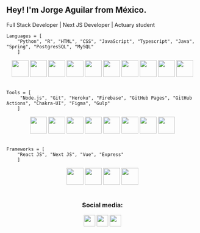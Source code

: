 ## Hey! I'm Jorge Aguilar from México.

Full Stack Developer | Next JS Developer | Actuary student

    Languages = [
        "Python", "R", "HTML", "CSS", "JavaScript", "Typescript", "Java", "Spring", "PostgresSQL", "MySQL"
        ]

<div class = "logos" align="center">
<img src="https://www.vectorlogo.zone/logos/python/python-icon.svg" alt="" width="44" height="44">
<img src = "https://www.vectorlogo.zone/logos/r-project/r-project-icon.svg" width="44" height="44">
<img src="https://www.vectorlogo.zone/logos/w3_html5/w3_html5-icon.svg" alt="" width="44" height="44">
<img src="https://www.vectorlogo.zone/logos/w3_css/w3_css-icon.svg" alt="" width="44" height="44">
<img src="https://upload.vectorlogo.zone/logos/javascript/images/239ec8a4-163e-4792-83b6-3f6d96911757.svg" alt="" width="44" height="44">
<img src="https://www.vectorlogo.zone/logos/typescriptlang/typescriptlang-icon.svg" alt="" width="44" height="44">
<img src = "https://www.vectorlogo.zone/logos/java/java-icon.svg" width="44" height="44">
<img src = "https://www.vectorlogo.zone/logos/springio/springio-icon.svg" width="44" height="44">
<img src = "https://www.vectorlogo.zone/logos/postgresql/postgresql-icon.svg" width="44" height="44">
<img src = "https://www.vectorlogo.zone/logos/mysql/mysql-official.svg" width="44" height="44">
</div>
<br>

    Tools = [
         "Node.js", "Git", "Heroku", "Firebase", "GitHub Pages", "GitHub Actions", "Chakra-UI", "Figma", "Gulp"
        ]

<div class = "logos" align="center">
<img src = "https://www.vectorlogo.zone/logos/nodejs/nodejs-icon.svg" width="44" height="44">
<img src = "https://www.vectorlogo.zone/logos/git-scm/git-scm-icon.svg" width="44" height="44">
<img src = "https://www.vectorlogo.zone/logos/heroku/heroku-icon.svg" width="44" height="44">
<img src = "https://www.vectorlogo.zone/logos/firebase/firebase-icon.svg" width="44" height="44">
<img src = "https://www.vectorlogo.zone/logos/github/github-icon.svg" width="44" height="44">
<img src = "https://avatars.githubusercontent.com/u/54212428?v=4" width="44" height="44">
<img src = "https://www.vectorlogo.zone/logos/figma/figma-icon.svg" width="44" height="44">
<img src = "https://upload.vectorlogo.zone/logos/gulpjs/images/858a382c-2ed1-41d2-a5d5-ab7d33b132f5.svg" width="44" height="44">
</div>
<br>

    Frameworks = [
        "React JS", "Next JS", "Vue", "Express"
        ]

<div class = "logos" align="center">
<img src = "https://www.vectorlogo.zone/logos/reactjs/reactjs-icon.svg" width="44" height="44">
<img src = "https://media.graphcms.com/VKHHNvEETYqZRkqgjybc" width="44" height="44">
<img src = "https://www.vectorlogo.zone/logos/vuejs/vuejs-icon.svg" width="44" height="44">
<img src = "https://jsurt.github.io/jacks-portfolio/images/color-express-icon%20(1).png" width="44" height="44">
</div>
<br>

<h3 class="tittle" align="center">Social media:</h3>
<div class = "redes" align="center">
<a href="https://linkedin.com/in/jorge-aguilar-velázquez-0995761b5" target="blank" ><img src="https://www.vectorlogo.zone/logos/linkedin/linkedin-icon.svg" width="30" height="30"></a>
<a href="https://twitter.com/jorgeagvel" target="blank"><img src="https://www.vectorlogo.zone/logos/twitter/twitter-icon.svg" width="30" height="30"></a>
<a href="https://instagram.com/jorge_agvel" target="blank"><img src="https://www.vectorlogo.zone/logos/instagram/instagram-icon.svg" width="30" height="30"></a>
</div>
